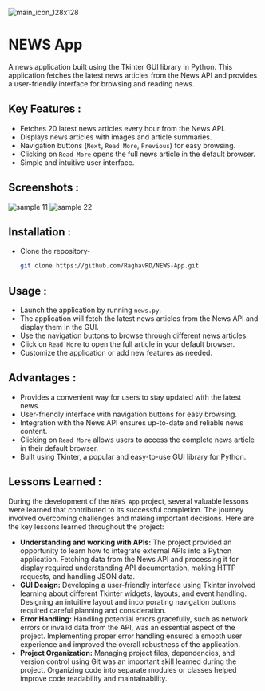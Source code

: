 ![main_icon_128x128](https://github.com/RaghavRD/NEWS-App/assets/108291726/368e29e3-0c6c-4de5-ac94-fad5717198b1)


# NEWS App
A news application built using the Tkinter GUI library in Python. This application fetches the latest news articles from the News API and provides a user-friendly interface for browsing and reading news.


## Key Features :
- Fetches 20 latest news articles every hour from the News API.
- Displays news articles with images and article summaries.
- Navigation buttons (`Next`, `Read More`, `Previous`) for easy browsing.
- Clicking on `Read More` opens the full news article in the default browser.
- Simple and intuitive user interface.


## Screenshots :
![sample 11](https://github.com/RaghavRD/NEWS-App/assets/108291726/3b31ec42-e2bb-47fe-8a21-a7d419d2e080)
![sample 22](https://github.com/RaghavRD/NEWS-App/assets/108291726/8cc05cfe-9071-4ce7-97fe-5e3d82170623)


## Installation :
- Clone the repository-
   ```bash
   git clone https://github.com/RaghavRD/NEWS-App.git


## Usage :
- Launch the application by running `news.py`.
- The application will fetch the latest news articles from the News API and display them in the GUI.
- Use the navigation buttons to browse through different news articles.
- Click on `Read More` to open the full article in your default browser.
- Customize the application or add new features as needed.


## Advantages :
- Provides a convenient way for users to stay updated with the latest news.
- User-friendly interface with navigation buttons for easy browsing.
- Integration with the News API ensures up-to-date and reliable news content.
- Clicking on `Read More` allows users to access the complete news article in their default browser.
- Built using Tkinter, a popular and easy-to-use GUI library for Python.


## Lessons Learned :
During the development of the `NEWS App` project, several valuable lessons were learned that contributed to its successful completion. The journey involved overcoming challenges and making important decisions. Here are the key lessons learned throughout the project:
- **Understanding and working with APIs:** The project provided an opportunity to learn how to integrate external APIs into a Python application. Fetching data from the News API and processing it for display required understanding API documentation, making HTTP requests, and handling JSON data.
- **GUI Design:** Developing a user-friendly interface using Tkinter involved learning about different Tkinter widgets, layouts, and event handling. Designing an intuitive layout and incorporating navigation buttons required careful planning and consideration.
- **Error Handling:** Handling potential errors gracefully, such as network errors or invalid data from the API, was an essential aspect of the project. Implementing proper error handling ensured a smooth user experience and improved the overall robustness of the application.
- **Project Organization:** Managing project files, dependencies, and version control using Git was an important skill learned during the project. Organizing code into separate modules or classes helped improve code readability and maintainability.
